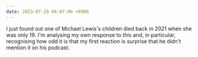 ```yaml
---
date: 2023-07-29 06:07:00 +0900
---
```


I just found out one of Michael Lewis's children died back in 2021 when she was only 19. I'm analysing my own response to this and, in particular, recognising how odd it is that my first reaction is surprise that he didn't mention it on his podcast.
